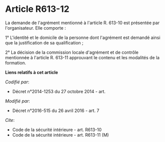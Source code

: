 # Article R613-12

La demande de l'agrément mentionné à l'article R. 613-10 est présentée par l'organisateur. Elle comporte : 

1° L'identité et le domicile de la personne dont l'agrément est demandé ainsi que la justification de sa qualification ; 

2° La décision de la commission  locale d'agrément et de contrôle mentionnée à l'article R. 613-11 approuvant le contenu et
les modalités de la formation.

**Liens relatifs à cet article**

_Codifié par_:

  - Décret n°2014-1253 du 27 octobre 2014 - art.

_Modifié par_:

  - Décret n°2016-515 du 26 avril 2016 - art. 7

_Cite_:

  - Code de la sécurité intérieure - art. R613-10
  - Code de la sécurité intérieure - art. R613-11 (M)
